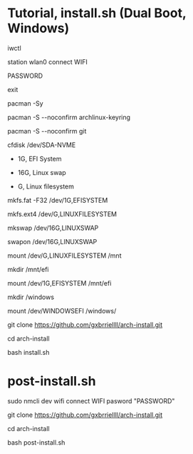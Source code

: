 # Tutorial, install.sh (Dual Boot, Windows)

iwctl

station wlan0 connect WIFI

PASSWORD

exit

pacman -Sy

pacman -S --noconfirm archlinux-keyring

pacman -S --noconfirm git

cfdisk /dev/SDA-NVME

* 1G, EFI System

* 16G, Linux swap

* G, Linux filesystem

mkfs.fat -F32 /dev/1G,EFISYSTEM

mkfs.ext4 /dev/G,LINUXFILESYSTEM

mkswap /dev/16G,LINUXSWAP

swapon /dev/16G,LINUXSWAP

mount /dev/G,LINUXFILESYSTEM /mnt

mkdir /mnt/efi

mount /dev/1G,EFISYSTEM /mnt/efi

mkdir /windows

mount /dev/WINDOWSEFI /windows/

git clone https://github.com/gxbrriellll/arch-install.git

cd arch-install

bash install.sh

# post-install.sh

sudo nmcli dev wifi connect WIFI pasword "PASSWORD"

git clone https://github.com/gxbrriellll/arch-install.git

cd arch-install

bash post-install.sh
